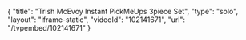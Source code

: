 {
    "title": "Trish McEvoy Instant PickMeUps 3piece Set",
    "type": "solo",
    "layout": "iframe-static",
    "videoId": "102141671",
    "url": "\/tvpembed\/102141671"
}